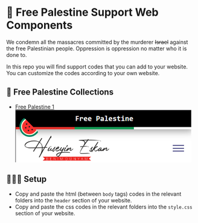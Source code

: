 # 🍉 Free Palestine Support Web Components

We condemn all the massacres committed by the murderer ~~Israel~~ against the free Palestinian people. Oppression is oppression no matter who it is done to.

In this repo you will find support codes that you can add to your website.
You can customize the codes according to your own website.

## 🚀 Free Palestine Collections

- [Free Palestine 1](https://github.com/huseyineskan/palestine-support-web-components/tree/main/Free%20Palestine%201)\
  ![Free Palestine 1](https://github.com/huseyineskan/palestine-support-web-components/blob/main/Free%20Palestine%201/free%20palestine%201.png)

## 👨🏻‍💻 Setup

- Copy and paste the html (between `body` tags) codes in the relevant folders into the `header` section of your website.
- Copy and paste the css codes in the relevant folders into the `style.css` section of your website.
